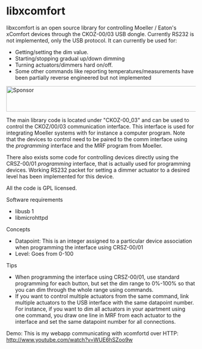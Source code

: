 libxcomfort
===========

libxcomfort is an open source library for controlling Moeller / Eaton's xComfort devices through the CKOZ-00/03 USB dongle. Currently RS232 is not implemented, only the USB protocol.
It can currently be used for:
* Getting/setting the dim value.
* Starting/stopping gradual up/down dimming
* Turning actuators/dimmers hard on/off.
* Some other commands like reporting temperatures/measurements have been partially reverse engineered but not implemented

<a target='_blank' rel='nofollow' href='https://app.codesponsor.io/link/a3DabSrJLUgh3DWQzN9s8KRM/mifi/libxcomfort'>
  <img alt='Sponsor' width='888' height='68' src='https://app.codesponsor.io/embed/a3DabSrJLUgh3DWQzN9s8KRM/mifi/libxcomfort.svg' />
</a>

The main library code is located under "CKOZ-00_03" and can be used to control the CKOZ/00/03 communication interface. This interface is used for integrating Moeller systems with for instance a computer program.
Note that the devices to control need to be paired to the comm interface using the _programming_ interface and the MRF program from Moeller.

There also exists some code for controlling devices directly using the CRSZ-00/01 _programming_ interface, that is actually used for programming devices. Working RS232 packet for setting a dimmer actuator to a desired level has been implemented for this device.

All the code is GPL licensed.

Software requirements
* libusb 1
* libmicrohttpd

Concepts
* Datapoint: This is an integer assigned to a particular device association when programming the interface using CRSZ-00/01
* Level: Goes from 0-100

Tips
* When programming the interface using CRSZ-00/01, use standard programming for each button, but set the dim range to 0%-100% so that you can dim through the whole range using commands.
* If you want to control multiple actuators from the same command, link multiple actuators to the USB interface with the same datapoint number. For instance, if you want to dim all actuators in your apartment using one command, you draw one line in MRF from each actuator to the interface and set the same datapoint number for all connections.


Demo: This is my webapp communicating with xcomfortd over HTTP:
http://www.youtube.com/watch?v=WUE6hSZoo9w
